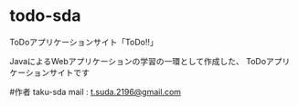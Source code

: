 # todo-sda
ToDoアプリケーションサイト「ToDo!!」

JavaによるWebアプリケーションの学習の一環として作成した、
ToDoアプリケーションサイトです

#作者
taku-sda
mail : t.suda.2196@gmail.com
